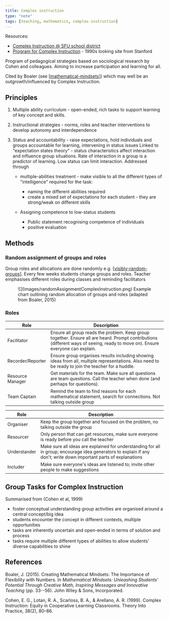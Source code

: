 ```yaml
---
title: Complex instruction
type: "note"
tags: [teaching, mathematics, complex-instruction]
---
```




Resources: 

- [Complex Instruction @ SFU school district](https://www.sfusdmath.org/complex-instruction.html)
- [Program for Complex Instruction](https://cgi.stanford.edu/group/pci/cgi-bin/site.cgi) - 1990s looking site from Stanford

Program of pedagogical strategies based on sociological research by Cohen and colleagues. Aiming to increase participation and learning for all.

Cited by Boaler (see [[mathematical-mindsets]]) which may well be an outgrowth/influenced by Complex Instruction.

## Principles

1. Multiple ability curriculum - open-ended, rich tasks to support learning of key concept and skills.
2. Instructional strategies - norms, roles and teacher interventions to develop autonomy and interdependence
3. Status and accountability - raise expectations, hold individuals and groups accountable for learning, intervening in status issues
    Linked to "expectation states theory" - status characteristics affect interaction and influence group situations. Rate of interaction in a group is a predictor of learning. Low status can limit interaction. Addressed through

    - multiple-abilities treatment - make visible to all the different types of "intelligence" required for the task:

      - naming the different abilities required
      - create a mixed set of expectations for each student - they are strong/weak on different skills

    - Assigning competence to low-status students
      - Public statement recognising competence of individuals
      - positive evaluation


## Methods

### Random assignment of groups and roles

Group roles and allocations are done randomly e.g. [[visibly-random-groups]].  Every few weeks students change groups and roles. Teacher emphasises different roles during classes and reminding facilitators

<figure markdown>
![](images/randomAssignmentComplexInstruction.png)
<caption>Example chart outlining random allocation of groups and roles (adapted from Boaler, 2015)</caption>
</figure>

### Roles

| Role |  Description |
| ---- |  ----------- |
| Facilitator | Ensure all group reads the problem. Keep group together. Ensure all are heard. Prompt contributions (different ways of seeing, ready to move on). Ensure everyone can explain. |
| Recorder/Reporter | Ensure group organises results including showing ideas from all, multiple representations. Also need to be ready to join the teacher for a huddle. |
| Resource Manager | Get materials for the team. Make sure all questions are team questions. Call the teacher when done (and perhaps for questions).  |
| Team Captain | Remind the team to find reasons for each mathematical statement, search for connections. Not talking outside group |

| Role | Description | 
| --- | --- |
| Organiser | Keep the group together and focused on the problem, no talking outside the group |
| Resourcer | Only person that can get resources, make sure everyone is ready before you call the teacher |
| Understander | Make sure all ideas are explained for understanding for all in group; encourage idea generators to explain if any don't; write down important parts of explanations |
| Includer | Make sure everyone's ideas are listened to; invite other people to make suggestions |


## Group Tasks for Complex Instruction

Summarised from (Cohen et al, 1999)

- foster conceptual understanding group activities are organised around a central concept/big idea
- students encounter the concept in different contexts, multiple opportunities
- tasks are inherently uncertain and open-ended in terms of solution and process
- tasks require multiple different types of abilities to allow students' diverse capabilities to shine

## References

Boaler, J. (2015). Creating Mathematical Mindsets: The Importance of Flexibility with Numbers. In *Mathematical Mindsets: Unleashing Students' Potential Through Creative Math, Inspiring Messages and Innovative Teaching* (pp. 33--56). John Wiley & Sons, Incorporated.

Cohen, E. G., Lotan, R. A., Scarloss, B. A., & Arellano, A. R. (1999). Complex Instruction: Equity in Cooperative Learning Classrooms. Theory Into Practice, 38(2), 80–86.


[//begin]: # "Autogenerated link references for markdown compatibility"
[mathematical-mindsets]: mathematical-mindsets "Mathematical mindsets"
[visibly-random-groups]: visibly-random-groups "Visibly random groups"
[//end]: # "Autogenerated link references"